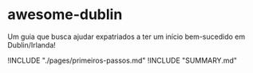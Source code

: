 # awesome-dublin

Um guia que busca ajudar expatriados a ter um início bem-sucedido em Dublin/Irlanda!

!INCLUDE "./pages/primeiros-passos.md"
!INCLUDE "SUMMARY.md"
